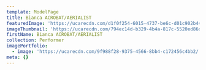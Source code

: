 ```yaml
---
template: ModelPage
title: Bianca ACROBAT/AERIALIST
featuredImage: 'https://ucarecdn.com/d1f0f254-6015-4737-be6c-d01c902b44b1/'
imageThumbnail: 'https://ucarecdn.com/794ec14d-b329-4b4a-817c-5520ed86d8ee/'
firstName: Bianca ACROBAT/AERIALIST
collection: Performer
imagePortfolio:
  - image: 'https://ucarecdn.com/9f988f28-9375-4566-8bb4-c172456c4bb2/'
meta: {}
---
```


